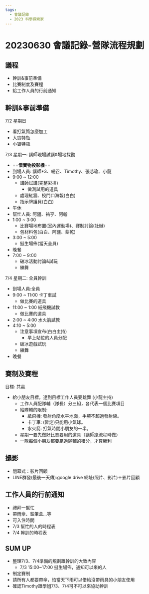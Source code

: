 ```yaml
---
tags:
  - 會議記錄
  - 2023 科學探索家
---
```

# 20230630 會議記錄-營隊流程規劃

## 議程

- 幹訓&事前準備
- 比賽制度及賽程
- 給工作人員的行前通知

## 幹訓&事前準備

7/2 星期日

- 看打氣筒怎麼加工
- 大寶特瓶
- 小寶特瓶

7/3 星期一: 講師現場試講&場地探勘

- ==**借實物投影機**==
- 到場人員: 講師*3、總召、Timothy、張芯瑜、小龍
- 9:00 ~ 12:00
  - 講師試講(完整彩排)
    - 做測試用的道具
  - 處理紅牆、校門口海報(白白)
  - 指示牌護貝(白白)
- 午休
- 幫忙人員: 阿疆、祐亨、阿翰
- 1:00 ~ 3:00
  - 比賽場地布置(室內運動場)、賽制討論(社辦)
  - 包材料包(白白、阿疆、餅乾)
- 3:00 ~ 5:00
  - 挺生場佈(當天全員)
- 晚餐
- 7:00 ~ 9:00
  - 破冰活動討論&試玩
  - 練舞

7/4 星期二: 全員幹訓

- 到場人員:全員
- 9:00 ~ 11:00 卡丁車試
  - 做比賽的道具
- 11:00 ~ 1:00 紙飛機試教
  - 做比賽的道具
- 2:00 ~ 4:00 水火箭試教
- 4:10 ~ 5:00
  - 注意事項宣布(白白主持)
    - 早上站位的人員分配
  - 破冰遊戲試玩
  - 練舞
- 晚餐

## 賽制及賽程

目標: 共贏

- 給小朋友目標，達到目標工作人員要跳舞 (小龍主持)
  - 工作人員配隊輔（隊長）分三組，各代表一個比賽項目
  - 給隊輔的限制:
    - 紙飛機: 發射角度水平地面，手腕不超過發射線。
    - 卡丁車: (暫定)只能用小氣球。
    - 水火箭: 打氣時間小朋友的一半。
  - 星期一要先做好比賽要用的道具（講師跑流程時做）
  - 一隊每個小朋友都要贏過隊輔的積分，才算勝利

## 攝影

- 閉幕式：影片回顧
- LINE群發(最後一天傳):google drive 網址(照片、影片)＋影片回顧

## 工作人員的行前通知

- 禮拜一幫忙
- 帶雨傘、鉛筆盒...等
- 可入住時間
- 7/3 幫忙的人的時程表
- 7/4 幹訓的時程表

## SUM UP

- 整理7/3、7/4準備的規劃跟幹訓的大致內容
  - 7/3 15:00~17:00 挺生場佈，通知可以來的人
- 制定賽制
- 請所有人都要帶傘，怕當天下雨可以借給沒帶雨具的小朋友使用
- 確認Timothy跟學姐7/3、7/4可不可以來協助幹訓
